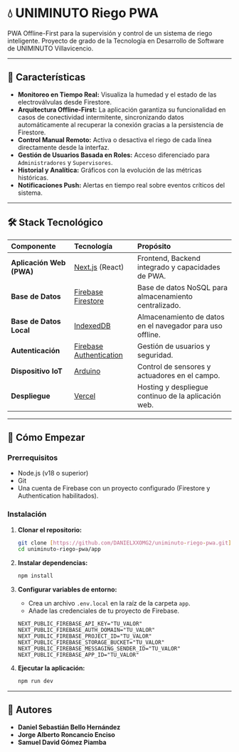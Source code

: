 # 💧 UNIMINUTO Riego PWA

PWA Offline-First para la supervisión y control de un sistema de riego inteligente. Proyecto de grado de la Tecnología en Desarrollo de Software de UNIMINUTO Villavicencio.

---

## 🎯 Características

- **Monitoreo en Tiempo Real:** Visualiza la humedad y el estado de las electroválvulas desde Firestore.
- **Arquitectura Offline-First:** La aplicación garantiza su funcionalidad en casos de conectividad intermitente, sincronizando datos automáticamente al recuperar la conexión gracias a la persistencia de Firestore.
- **Control Manual Remoto:** Activa o desactiva el riego de cada línea directamente desde la interfaz.
- **Gestión de Usuarios Basada en Roles:** Acceso diferenciado para `Administradores` y `Supervisores`.
- **Historial y Analítica:** Gráficos con la evolución de las métricas históricas.
- **Notificaciones Push:** Alertas en tiempo real sobre eventos críticos del sistema.

---

## 🛠️ Stack Tecnológico

| Componente | Tecnología | Propósito |
| :--- | :--- | :--- |
| **Aplicación Web (PWA)** | [Next.js](https://nextjs.org/) (React) | Frontend, Backend integrado y capacidades de PWA. |
| **Base de Datos** | [Firebase Firestore](https://firebase.google.com/products/firestore) | Base de datos NoSQL para almacenamiento centralizado. |
| **Base de Datos Local** | [IndexedDB](https://developer.mozilla.org/es/docs/Web/API/IndexedDB_API) | Almacenamiento de datos en el navegador para uso offline. |
| **Autenticación** | [Firebase Authentication](https://firebase.google.com/products/auth) | Gestión de usuarios y seguridad. |
| **Dispositivo IoT** | [Arduino](https://www.arduino.cc/) | Control de sensores y actuadores en el campo. |
| **Despliegue** | [Vercel](https://vercel.com/) | Hosting y despliegue continuo de la aplicación web. |

---

## 🚀 Cómo Empezar

### Prerrequisitos

- Node.js (v18 o superior)
- Git
- Una cuenta de Firebase con un proyecto configurado (Firestore y Authentication habilitados).

### Instalación

1.  **Clonar el repositorio:**

    ```bash
    git clone [https://github.com/DANIELXXOMG2/uniminuto-riego-pwa.git](https://github.com/DANIELXXOMG2/uniminuto-riego-pwa.git)
    cd uniminuto-riego-pwa/app
    ```

2.  **Instalar dependencias:**

    ```bash
    npm install
    ```

3.  **Configurar variables de entorno:**
    - Crea un archivo `.env.local` en la raíz de la carpeta `app`.
    - Añade las credenciales de tu proyecto de Firebase.

    ```
    NEXT_PUBLIC_FIREBASE_API_KEY="TU_VALOR"
    NEXT_PUBLIC_FIREBASE_AUTH_DOMAIN="TU_VALOR"
    NEXT_PUBLIC_FIREBASE_PROJECT_ID="TU_VALOR"
    NEXT_PUBLIC_FIREBASE_STORAGE_BUCKET="TU_VALOR"
    NEXT_PUBLIC_FIREBASE_MESSAGING_SENDER_ID="TU_VALOR"
    NEXT_PUBLIC_FIREBASE_APP_ID="TU_VALOR"
    ```

4.  **Ejecutar la aplicación:**
    ```bash
    npm run dev
    ```

---

## 👥 Autores

- **Daniel Sebastián Bello Hernández**
- **Jorge Alberto Roncancio Enciso**
- **Samuel David Gómez Piamba**
